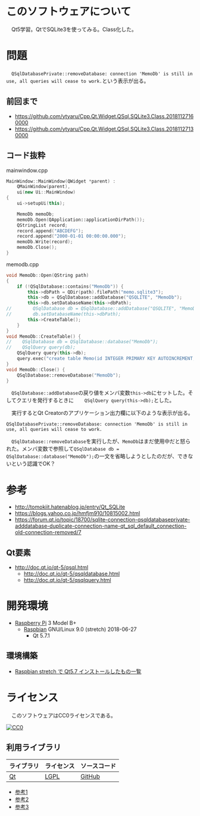 ﻿# このソフトウェアについて

　Qt5学習。QtでSQLite3を使ってみる。Class化した。

# 問題

　`QSqlDatabasePrivate::removeDatabase: connection 'MemoDb' is still in use, all queries will cease to work.`という表示が出る。

## 前回まで

* https://github.com/ytyaru/Cpp.Qt.Widget.QSql.SQLite3.Class.20181127160000
* https://github.com/ytyaru/Cpp.Qt.Widget.QSql.SQLite3.Class.20181127130000

## コード抜粋

mainwindow.cpp
```cpp
MainWindow::MainWindow(QWidget *parent) :
    QMainWindow(parent),
    ui(new Ui::MainWindow)
{
    ui->setupUi(this);

    MemoDb memoDb;
    memoDb.Open(QApplication::applicationDirPath());
    QStringList record;
    record.append("ABCDEFG");
    record.append("2000-01-01 00:00:00.000");
    memoDb.Write(record);
    memoDb.Close();
}
```

memodb.cpp
```cpp
void MemoDb::Open(QString path)
{
    if (!QSqlDatabase::contains("MemoDb")) {
        this->dbPath = QDir(path).filePath("memo.sqlite3");
        this->db = QSqlDatabase::addDatabase("QSQLITE", "MemoDb");
        this->db.setDatabaseName(this->dbPath);
//        QSqlDatabase db = QSqlDatabase::addDatabase("QSQLITE", "MemoDb");
//        db.setDatabaseName(this->dbPath);
        this->CreateTable();
    }
}
void MemoDb::CreateTable() {
//    QSqlDatabase db = QSqlDatabase::database("MemoDb");
//    QSqlQuery query(db);
    QSqlQuery query(this->db);
    query.exec("create table Memo(id INTEGER PRIMARY KEY AUTOINCREMENT, Memo text, DateTime text)");
}
void MemoDb::Close() {
    QSqlDatabase::removeDatabase("MemoDb");
}
```

　`QSqlDatabase::addDatabase`の戻り値をメンバ変数`this->db`にセットした。そしてクエリを発行するときに`    QSqlQuery query(this->db);`とした。

　実行するとQt Creatorのアプリケーション出力欄に以下のような表示が出る。

```
QSqlDatabasePrivate::removeDatabase: connection 'MemoDb' is still in use, all queries will cease to work.
```

　`QSqlDatabase::removeDatabase`を実行したが、`MemoDb`はまだ使用中だと怒られた。メンバ変数で参照して`QSqlDatabase db = QSqlDatabase::database("MemoDb");`の一文を省略しようとしたのだが、できないという認識でOK？

# 参考

* http://tomokiit.hatenablog.jp/entry/Qt_SQLite
* https://blogs.yahoo.co.jp/hmfjm910/10815002.html
* https://forum.qt.io/topic/18700/sqlite-connection-qsqldatabaseprivate-adddatabase-duplicate-connection-name-qt_sql_default_connection-old-connection-removed/7

## Qt要素

* http://doc.qt.io/qt-5/qsql.html
    * http://doc.qt.io/qt-5/qsqldatabase.html
    * http://doc.qt.io/qt-5/qsqlquery.html

# 開発環境

* [Raspberry Pi](https://ja.wikipedia.org/wiki/Raspberry_Pi) 3 Model B+
    * [Raspbian](https://www.raspberrypi.org/downloads/raspbian/) GNU/Linux 9.0 (stretch) 2018-06-27
        * Qt 5.7.1

## 環境構築

* [Raspbian stretch で Qt5.7 インストールしたもの一覧](http://ytyaru.hatenablog.com/entry/2019/12/17/000000)

# ライセンス

　このソフトウェアはCC0ライセンスである。

[![CC0](http://i.creativecommons.org/p/zero/1.0/88x31.png "CC0")](http://creativecommons.org/publicdomain/zero/1.0/deed.ja)

## 利用ライブラリ

ライブラリ|ライセンス|ソースコード
----------|----------|------------
[Qt](http://doc.qt.io/)|[LGPL](http://doc.qt.io/qt-5/licensing.html)|[GitHub](https://github.com/qt)

* [参考1](https://www3.sra.co.jp/qt/licence/index.html)
* [参考2](http://kou-lowenergy.hatenablog.com/entry/2017/02/17/154720)
* [参考3](https://qiita.com/ynuma/items/e8749233677821a81fcc)
